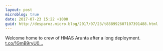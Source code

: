 ```yaml
---
layout: post
microblog: true
date: 2017-07-23 15:22 +1000
guid: http://desparoz.micro.blog/2017/07/23/t888992607107391488.html
---
```

Welcome home to crew of HMAS Arunta after a long deployment. [t.co/1GmB9ryU0...](https://t.co/1GmB9ryU0R)
